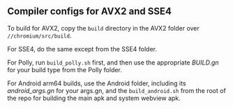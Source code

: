 ## Compiler configs for AVX2 and SSE4

To build for AVX2, copy the `build` directory in the AVX2 folder over `//chromium/src/build`.

For SSE4, do the same except from the SSE4 folder.

For Polly, run `build_polly.sh` first, and then use the appropriate *BUILD.gn* for your build type from the Polly folder.

For Android arm64 builds, use the Android folder, including its *android_args.gn* for your args.gn, and the `build_android.sh` from the root of the repo for building the main apk and system webview apk.
